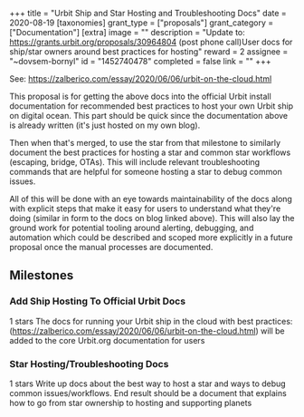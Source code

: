 +++
title = "Urbit Ship and Star Hosting and Troubleshooting Docs"
date = 2020-08-19
[taxonomies]
grant_type = ["proposals"]
grant_category = ["Documentation"]
[extra]
image = ""
description = "Update to: https://grants.urbit.org/proposals/30964804 (post phone call)User docs for ship/star owners around best practices for hosting"
reward = 2
assignee = "~dovsem-bornyl"
id = "1452740478"
completed = false
link = ""
+++

See: https://zalberico.com/essay/2020/06/06/urbit-on-the-cloud.html

This proposal is for getting the above docs into the official Urbit install documentation for recommended best practices to host your own Urbit ship on digital ocean. This part should be quick since the documentation above is already written (it's just hosted on my own blog).

Then when that's merged, to use the star from that milestone to similarly document the best practices for hosting a star and common star workflows (escaping, bridge, OTAs). This will include relevant troubleshooting commands that are helpful for someone hosting a star to debug common issues.

All of this will be done with an eye towards maintainability of the docs along with explicit steps that make it easy for users to understand what they're doing (similar in form to the docs on blog linked above). This will also lay the ground work for potential tooling around alerting, debugging, and automation which could be described and scoped more explicitly in a future proposal once the manual processes are documented.

## Milestones


### Add Ship Hosting To Official Urbit Docs
1 stars
The docs for running your Urbit ship in the cloud with best practices: (https://zalberico.com/essay/2020/06/06/urbit-on-the-cloud.html) will be added to the core Urbit.org documentation for users


### Star Hosting/Troubleshooting Docs
1 stars
Write up docs about the best way to host a star and ways to debug common issues/workflows. End result should be a document that explains how to go from star ownership to hosting and supporting planets

    